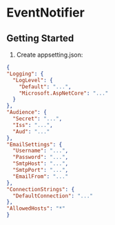# EventNotifier
## Getting Started
1. Create appsetting.json:
  ```json
  {
  "Logging": {
    "LogLevel": {
      "Default": "...",
      "Microsoft.AspNetCore": "..."
    }
  },
  "Audience": {
    "Secret": "...",
    "Iss": "...",
    "Aud": "..."
  },
  "EmailSettings": {
    "Username": "...",
    "Password": "...",
    "SmtpHost": "...",
    "SmtpPort": "...",
    "EmailFrom": "..."
  },
  "ConnectionStrings": {
    "DefaultConnection": "..."
  },
  "AllowedHosts": "*"
}  
  ```
